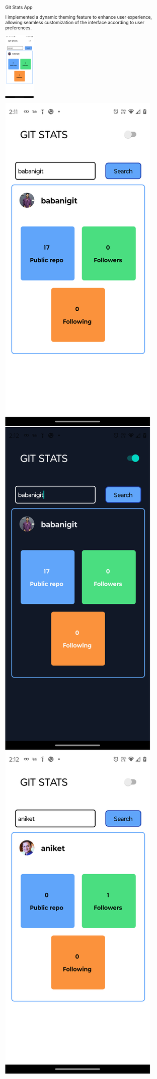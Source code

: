 Git Stats App


 I implemented a dynamic theming feature to enhance user experience, allowing seamless customization of the interface according to user preferences.


<img src="my-app/ss/ss1.png" width='90'>

![ss1](my-app/ss/ss1.png)
![ss2](my-app/ss/ss2.png)
![ss3](my-app/ss/ss3.png)

